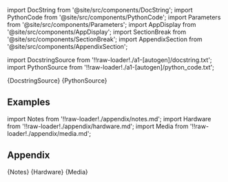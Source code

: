 
[//]: # (Custom component imports)

import DocString from '@site/src/components/DocString';
import PythonCode from '@site/src/components/PythonCode';
import Parameters from '@site/src/components/Parameters';
import AppDisplay from '@site/src/components/AppDisplay';
import SectionBreak from '@site/src/components/SectionBreak';
import AppendixSection from '@site/src/components/AppendixSection';

[//]: # (Docstring)

import DocstringSource from '!!raw-loader!./a1-[autogen]/docstring.txt';
import PythonSource from '!!raw-loader!./a1-[autogen]/python_code.txt';


<DocString>{DocstringSource}</DocString>
<PythonCode GLink='AI_ML/NLP/COUNT_VECTORIZER/COUNT_VECTORIZER.py'>{PythonSource}</PythonCode>


<SectionBreak />

    

[//]: # (Examples)

## Examples

<AppDisplay 
  GLink='AI_ML/NLP/COUNT_VECTORIZER'
  nodeLabel='COUNT_VECTORIZER'>
</AppDisplay>

<SectionBreak />

    

[//]: # (Appendix)

import Notes from '!!raw-loader!./appendix/notes.md';
import Hardware from '!!raw-loader!./appendix/hardware.md';
import Media from '!!raw-loader!./appendix/media.md';

## Appendix

<AppendixSection index={0} folderPath='nodes/AI_ML/NLP/COUNT_VECTORIZER/appendix/'>{Notes}</AppendixSection>
<AppendixSection index={1} folderPath='nodes/AI_ML/NLP/COUNT_VECTORIZER/appendix/'>{Hardware}</AppendixSection>
<AppendixSection index={2} folderPath='nodes/AI_ML/NLP/COUNT_VECTORIZER/appendix/'>{Media}</AppendixSection>


